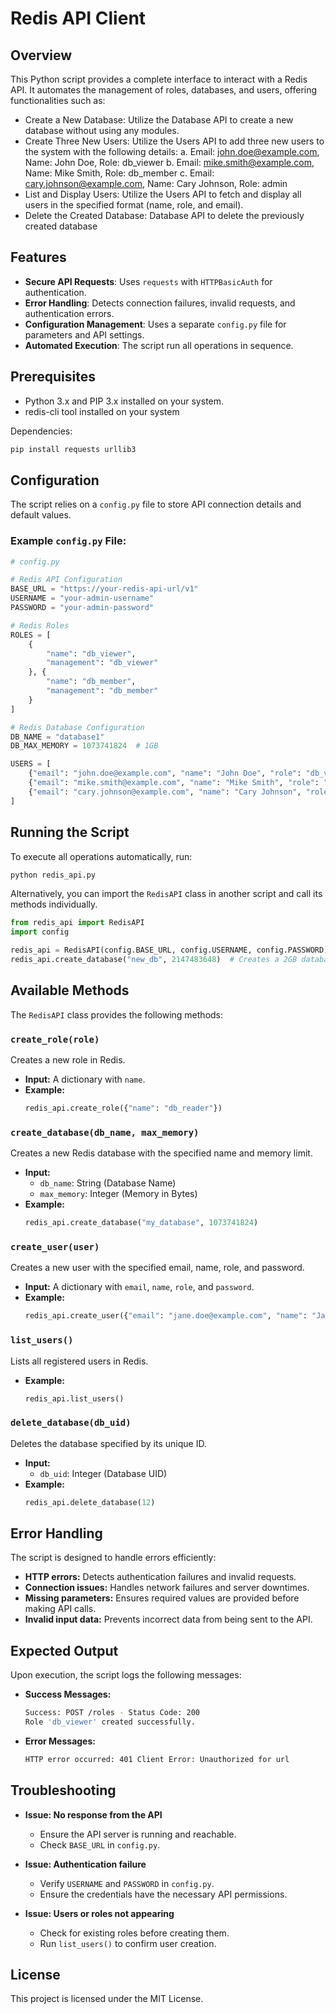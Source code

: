 # Redis API Client

## Overview
This Python script provides a complete interface to interact with a Redis API. It automates the management of roles, databases, and users, offering functionalities such as:

- Create a New Database: Utilize the Database API to create a new database without using any modules.
- Create Three New Users: Utilize the Users API to add three new users to the system with the following details:
a. Email: john.doe@example.com, Name: John Doe, Role: db_viewer
b. Email: mike.smith@example.com, Name: Mike Smith, Role: db_member
c. Email: cary.johnson@example.com, Name: Cary Johnson, Role: admin
- List and Display Users: Utilize the Users API to fetch and display all users in the specified format (name, role, and email).
- Delete the Created Database: Database API to delete the previously created database

## Features
- **Secure API Requests**: Uses `requests` with `HTTPBasicAuth` for authentication.
- **Error Handling**: Detects connection failures, invalid requests, and authentication errors.
- **Configuration Management**: Uses a separate `config.py` file for parameters and API settings.
- **Automated Execution**: The script run all operations in sequence.

## Prerequisites
- Python 3.x and PIP 3.x installed on your system.
- redis-cli tool installed on your system

Dependencies:
```bash
pip install requests urllib3
```

## Configuration
The script relies on a `config.py` file to store API connection details and default values. 

### Example `config.py` File:
```python
# config.py

# Redis API Configuration
BASE_URL = "https://your-redis-api-url/v1"
USERNAME = "your-admin-username"
PASSWORD = "your-admin-password"

# Redis Roles
ROLES = [
    {
        "name": "db_viewer",
        "management": "db_viewer"
    }, {
        "name": "db_member",
        "management": "db_member"
    }
]

# Redis Database Configuration
DB_NAME = "database1"
DB_MAX_MEMORY = 1073741824  # 1GB

USERS = [
    {"email": "john.doe@example.com", "name": "John Doe", "role": "db_viewer", "password": "securePass123"},
    {"email": "mike.smith@example.com", "name": "Mike Smith", "role": "db_member", "password": "securePass123"},
    {"email": "cary.johnson@example.com", "name": "Cary Johnson", "role": "admin", "password": "securePass123"}
]
```

## Running the Script
To execute all operations automatically, run:

```bash
python redis_api.py
```

Alternatively, you can import the `RedisAPI` class in another script and call its methods individually.

```python
from redis_api import RedisAPI
import config

redis_api = RedisAPI(config.BASE_URL, config.USERNAME, config.PASSWORD)
redis_api.create_database("new_db", 2147483648)  # Creates a 2GB database
```

## Available Methods
The `RedisAPI` class provides the following methods:

### `create_role(role)`
Creates a new role in Redis.
- **Input:** A dictionary with `name`.
- **Example:**
  ```python
  redis_api.create_role({"name": "db_reader"})
  ```

### `create_database(db_name, max_memory)`
Creates a new Redis database with the specified name and memory limit.
- **Input:**
  - `db_name`: String (Database Name)
  - `max_memory`: Integer (Memory in Bytes)
- **Example:**
  ```python
  redis_api.create_database("my_database", 1073741824)
  ```

### `create_user(user)`
Creates a new user with the specified email, name, role, and password.
- **Input:** A dictionary with `email`, `name`, `role`, and `password`.
- **Example:**
  ```python
  redis_api.create_user({"email": "jane.doe@example.com", "name": "Jane Doe", "role": "db_member", "password": "securePass123"})
  ```

### `list_users()`
Lists all registered users in Redis.
- **Example:**
  ```python
  redis_api.list_users()
  ```

### `delete_database(db_uid)`
Deletes the database specified by its unique ID.
- **Input:**
  - `db_uid`: Integer (Database UID)
- **Example:**
  ```python
  redis_api.delete_database(12)
  ```

## Error Handling
The script is designed to handle errors efficiently:

- **HTTP errors:** Detects authentication failures and invalid requests.
- **Connection issues:** Handles network failures and server downtimes.
- **Missing parameters:** Ensures required values are provided before making API calls.
- **Invalid input data:** Prevents incorrect data from being sent to the API.

## Expected Output
Upon execution, the script logs the following messages:

- **Success Messages:**
  ```bash
  Success: POST /roles - Status Code: 200
  Role 'db_viewer' created successfully.
  ```

- **Error Messages:**
  ```bash
  HTTP error occurred: 401 Client Error: Unauthorized for url
  ```

## Troubleshooting
- **Issue: No response from the API**
  - Ensure the API server is running and reachable.
  - Check `BASE_URL` in `config.py`.

- **Issue: Authentication failure**
  - Verify `USERNAME` and `PASSWORD` in `config.py`.
  - Ensure the credentials have the necessary API permissions.

- **Issue: Users or roles not appearing**
  - Check for existing roles before creating them.
  - Run `list_users()` to confirm user creation.

## License
This project is licensed under the MIT License.

